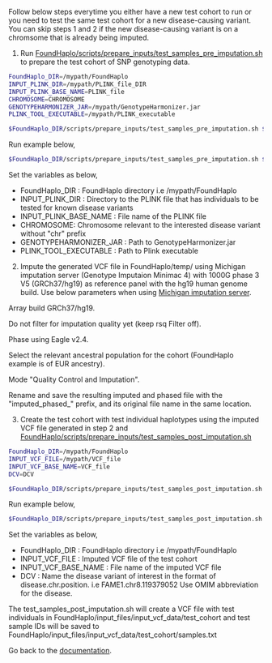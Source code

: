 Follow below steps everytime you either have a new test cohort to run or you need to test the same test cohort for a new disease-causing variant. You can skip steps 1 and 2 if the new disease-causing variant is on a chromsome that is already being imputed.

1. Run [FoundHaplo/scripts/prepare_inputs/test_samples_pre_imputation.sh](https://github.com/bahlolab/FoundHaplo/blob/main/scripts/prepare_inputs/test_samples_pre_imputation.sh) to prepare the test cohort of SNP genotyping data.

```bash
FoundHaplo_DIR=/mypath/FoundHaplo
INPUT_PLINK_DIR=/mypath/PLINK_file_DIR
INPUT_PLINK_BASE_NAME=PLINK_file
CHROMOSOME=CHROMOSOME
GENOTYPEHARMONIZER_JAR=/mypath/GenotypeHarmonizer.jar
PLINK_TOOL_EXECUTABLE=/mypath/PLINK_executable 

$FoundHaplo_DIR/scripts/prepare_inputs/test_samples_pre_imputation.sh $FoundHaplo_DIR $INPUT_PLINK_DIR INPUT_PLINK_BASE_NAME $CHROMOSOME $GENOTYPEHARMONIZER_JAR $PLINK_TOOL_EXECUTABLE
```
Run example below,

```bash
$FoundHaplo_DIR/scripts/prepare_inputs/test_samples_pre_imputation.sh $FoundHaplo_DIR $FoundHaplo_DIR/example FAME1_test_cohort 8 $GENOTYPEHARMONIZER_JAR $PLINK_TOOL_EXECUTABLE
```
Set the variables as below,

* FoundHaplo_DIR : FoundHaplo directory i.e /mypath/FoundHaplo
* INPUT_PLINK_DIR : Directory to the PLINK file that has individuals to be tested for known disease variants
* INPUT_PLINK_BASE_NAME : File name of the PLINK file 
* CHROMOSOME: Chromosome relevant to the interested disease variant without "chr" prefix
* GENOTYPEHARMONIZER_JAR : Path to GenotypeHarmonizer.jar
* PLINK_TOOL_EXECUTABLE : Path to Plink executable 

2. Impute the generated VCF file in FoundHaplo/temp/ using Michigan imputation server (Genotype Imputaion Minimac 4) with 1000G phase 3 V5 (GRCh37/hg19) as reference panel with the hg19 human genome build. Use below parameters when using [Michigan imputation server](https://imputationserver.sph.umich.edu/). 

Array build GRCh37/hg19.

Do not filter for imputation quality yet (keep rsq Filter off). 

Phase using Eagle v2.4.

Select the relevant ancestral population for the cohort (FoundHaplo example is of EUR ancestry).

Mode "Quality Control and Imputation".

Rename and save the resulting imputed and phased file with the "imputed_phased_" prefix, and its original file name in the same location.

3. Create the test cohort with test individual haplotypes using the imputed VCF file generated in step 2 and [FoundHaplo/scripts/prepare_inputs/test_samples_post_imputation.sh](https://github.com/bahlolab/FoundHaplo/blob/main/scripts/prepare_inputs/test_samples_post_imputation.sh)

```bash
FoundHaplo_DIR=/mypath/FoundHaplo
INPUT_VCF_FILE=/mypath/VCF_file  
INPUT_VCF_BASE_NAME=VCF_file
DCV=DCV

$FoundHaplo_DIR/scripts/prepare_inputs/test_samples_post_imputation.sh $FoundHaplo_DIR $INPUT_VCF_FILE $INPUT_VCF_BASE_NAME $DCV
```
Run example below,

```bash
$FoundHaplo_DIR/scripts/prepare_inputs/test_samples_post_imputation.sh $FoundHaplo_DIR $FoundHaplo_DIR/temp/imputed_phased_FAME1_test_cohort.snp.0.98.sample.0.98.chr8.vcf.gz imputed_phased_FAME1_test_cohort.snp.0.98.sample.0.98.chr8 FAME1.chr8.119379052
```
Set the variables as below,

* FoundHaplo_DIR : FoundHaplo directory i.e /mypath/FoundHaplo
* INPUT_VCF_FILE : Imputed VCF file of the test cohort
* INPUT_VCF_BASE_NAME : File name of the imputed VCF file  
* DCV : Name the disease variant of interest in the format of disease.chr.position. i.e FAME1.chr8.119379052 Use OMIM abbreviation for the disease.

The test_samples_post_imputation.sh will create a VCF file with test individuals in FoundHaplo/input_files/input_vcf_data/test_cohort and test sample IDs will be saved to FoundHaplo/input_files/input_vcf_data/test_cohort/samples.txt

Go back to the [documentation](https://github.com/bahlolab/FoundHaplo/blob/main/Documentation/Guide%20to%20run%20FoundHaplo.md).
